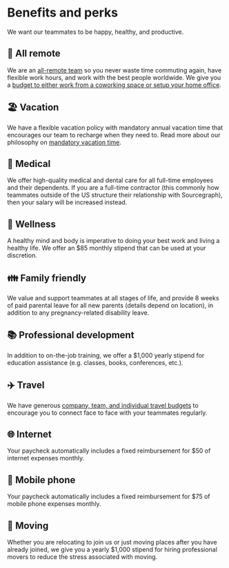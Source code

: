 # Benefits and perks

We want our teammates to be happy, healthy, and productive.

## 🏡 All remote

We are an [all-remote team](../../company/remote/index.md) so you never waste time commuting again, have flexible work hours, and work with the best people worldwide. We give you a [budget to either work from a coworking space or setup your home office](spending-company-money.md).

## 🏖️ Vacation

We have a flexible vacation policy with mandatory annual vacation time that encourages our team to recharge when they need to. Read more about our philosophy on [mandatory vacation time](https://about.sourcegraph.com/blog/why-vacation-at-tech-companies-should-be-mandatory-better-code-happier-people).

## 🏥 Medical

We offer high-quality medical and dental care for all full-time employees and their dependents. If you are a full-time contractor (this commonly how teammates outside of the US structure their relationship with Sourcegraph), then your salary will be increased instead.

## 🏃 Wellness

A healthy mind and body is imperative to doing your best work and living a healthy life. We offer an \$85 monthly stipend that can be used at your discretion.

## 👪 Family friendly

We value and support teammates at all stages of life, and provide 8 weeks of paid parental leave for all new parents (details depend on location), in addition to any pregnancy-related disability leave.

## 📚 Professional development

In addition to on-the-job training, we offer a \$1,000 yearly stipend for education assistance (e.g. classes, books, conferences, etc.).

## ✈️ Travel

We have generous [company, team, and individual travel budgets](travel.md) to encourage you to connect face to face with your teammates regularly.

## 🌐 Internet

Your paycheck automatically includes a fixed reimbursement for \$50 of internet expenses monthly.

## 📱 Mobile phone

Your paycheck automatically includes a fixed reimbursement for \$75 of mobile phone expenses monthly.

## 🚚 Moving

Whether you are relocating to join us or just moving places after you have already joined, we give you a yearly \$1,000 stipend for hiring professional movers to reduce the stress associated with moving.
